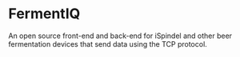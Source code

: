# FermentIQ
An open source front-end and back-end for iSpindel and other beer fermentation devices that send data using the TCP protocol.
